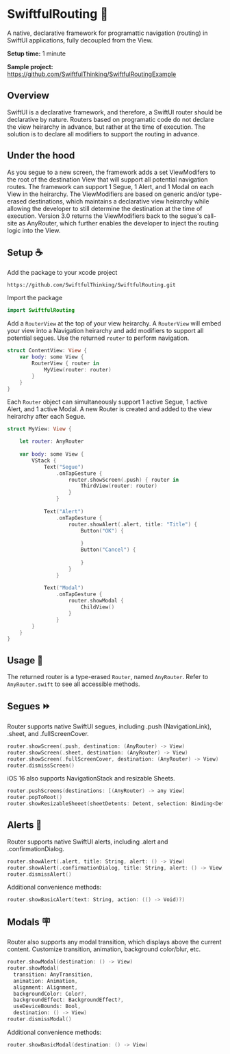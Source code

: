 # SwiftfulRouting  🤙

A native, declarative framework for programattic navigation (routing) in SwiftUI applications, fully decoupled from the View.

**Setup time:** 1 minute

**Sample project:** https://github.com/SwiftfulThinking/SwiftfulRoutingExample

## Overview

SwiftUI is a declarative framework, and therefore, a SwiftUI router should be declarative by nature. Routers based on programatic code do not declare the view heirarchy in advance, but rather at the time of execution. The solution is to declare all modifiers to support the routing in advance. 

## Under the hood

As you segue to a new screen, the framework adds a set ViewModifers to the root of the destination View that will support all potential navigation routes. The framework can support 1 Segue, 1 Alert, and 1 Modal on each View in the heirarchy. The ViewModifiers are based on generic and/or type-erased destinations, which maintains a declarative view heirarchy while allowing the developer to still determine the destination at the time of execution. Version 3.0 returns the ViewModifiers back to the segue's call-site as AnyRouter, which further enables the developer to inject the routing logic into the View.

## Setup ☕️

Add the package to your xcode project

```
https://github.com/SwiftfulThinking/SwiftfulRouting.git
```

Import the package

```swift
import SwiftfulRouting
```

Add a `RouterView` at the top of your view heirarchy. A `RouterView` will embed your view into a Navigation heirarchy and add modifiers to support all potential segues. Use the returned `router` to perform navigation.

```swift
struct ContentView: View {
    var body: some View {
        RouterView { router in
            MyView(router: router)
        }
    }
}
```

Each `Router` object can simultaneously support 1 active Segue, 1 active Alert, and 1 active Modal. A new Router is created and added to the view heirarchy after each Segue.


```swift
struct MyView: View {

    let router: AnyRouter
    
    var body: some View {
        VStack {
            Text("Segue")
                .onTapGesture {
                    router.showScreen(.push) { router in
                        ThirdView(router: router)
                    }
                }
            
            Text("Alert")
                .onTapGesture {
                    router.showAlert(.alert, title: "Title") {
                        Button("OK") {
                            
                        }
                        Button("Cancel") {
                            
                        }
                    }
                }
            
            Text("Modal")
                .onTapGesture {
                    router.showModal {
                        ChildView()
                    }
                }
        }
    }
}
```

## Usage 🦾

The returned router is a type-erased `Router`, named `AnyRouter`. Refer to `AnyRouter.swift` to see all accessible methods. 

## Segues ⏩

Router supports native SwiftUI segues, including .push (NavigationLink), .sheet, and .fullScreenCover.

```swift
router.showScreen(.push, destination: (AnyRouter) -> View)
router.showScreen(.sheet, destination: (AnyRouter) -> View)
router.showScreen(.fullScreenCover, destination: (AnyRouter) -> View)
router.dismissScreen()
```
iOS 16 also supports NavigationStack and resizable Sheets.

```swift
router.pushScreens(destinations: [(AnyRouter) -> any View]
router.popToRoot()
router.showResizableSheeet(sheetDetents: Detent, selection: Binding<Detent>, showDragIndicator: Bool, destination: (AnyRouter) -> View)
```

## Alerts 🚨

Router supports native SwiftUI alerts, including .alert and .confirmationDialog.

```swift
router.showAlert(.alert, title: String, alert: () -> View)
router.showAlert(.confirmationDialog, title: String, alert: () -> View)
router.dismissAlert()
```

Additional convenience methods:

```swift
router.showBasicAlert(text: String, action: (() -> Void)?)
```

## Modals 🪧

Router also supports any modal transition, which displays above the current content. Customize transition, animation, background color/blur, etc.

```swift
router.showModal(destination: () -> View)
router.showModal(
  transition: AnyTransition, 
  animation: Animation, 
  alignment: Alignment, 
  backgroundColor: Color?,
  backgroundEffect: BackgroundEffect?,
  useDeviceBounds: Bool, 
  destination: () -> View)
router.dismissModal()
```

Additional convenience methods:

```swift
router.showBasicModal(destination: () -> View)
```
